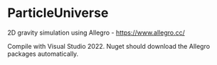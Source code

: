 # ParticleUniverse

2D gravity simulation using Allegro - <https://www.allegro.cc/>

Compile with Visual Studio 2022. Nuget should download the Allegro packages automatically.
